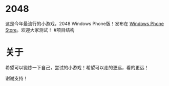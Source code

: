 2048
====
这是今年最流行的小游戏，2048 Windows Phone版！发布在
[Windows Phone Store](https://www.windowsphone.com/en-us/store/app/opensource2048/28bb51d4-3607-4b77-b2d2-32ddb4d7d641)。欢迎大家测试！
#项目结构
# 关于
希望可以锻炼一下自己，尝试的小游戏！希望可以走的更远，看的更远！ 

谢谢支持！


